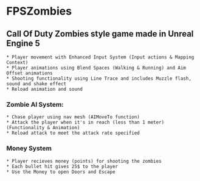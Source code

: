 # FPSZombies

## Call Of Duty Zombies style game made in Unreal Engine 5

	* Player movement with Enhanced Input System (Input actions & Mapping Context)
	* Player animations using Blend Spaces (Walking & Running) and Aim Offset animations
	* Shooting functionality using Line Trace and includes Muzzle flash, sound and shake effect
	* Reload animation and sound

### Zombie AI System:
	* Chase player using nav mesh (AIMoveTo function)
	* Attack the player when it's in reach (less than 1 meter) (Functionality & Animation)
	* Reload attack to meet the attack rate specified

### Money System
	* Player recieves money (points) for shooting the zombies
	* Each bullet hit gives 25$ to the player
	* Use the Money to open Doors and Escape
